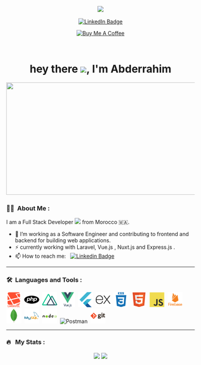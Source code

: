 
<p align="center"><img src="https://media.giphy.com/media/M9gbBd9nbDrOTu1Mqx/giphy.gif" width="100"/></p>
<p align="center">
<a href="https://www.linkedin.com/in/abderrahim-jalloul-901821176"><img src="https://img.shields.io/badge/LinkedIn-blue?style=for-the-badge&logo=linkedin&logoColor=white" alt="LinkedIn Badge"></a>
</p>
<p align="center">
<a href="https://www.buymeacoffee.com/zed0" target="_blank"><img src="https://cdn.buymeacoffee.com/buttons/default-orange.png" alt="Buy Me A Coffee" height="41" width="174"></a>
</p>
<p align="center"><img src="https://komarev.com/ghpvc/?username=kakbar&style=flat-square&color=blue" alt=""></p>

<h1 align="center">hey there <img src="https://media.giphy.com/media/hvRJCLFzcasrR4ia7z/giphy.gif" width="40">, I'm Abderrahim</h1>

<p align="center"><img src="https://media.giphy.com/media/dWesBcTLavkZuG35MI/giphy.gif" width="600" height="300"  /></p>

### :woman_technologist: &nbsp;About Me :

I am a Full Stack Developer <img src="https://media.giphy.com/media/WUlplcMpOCEmTGBtBW/giphy.gif" width="30"> from Morocco 🇲🇦.

- 🔭 I’m working as a Software Engineer and contributing to frontend and backend for building web applications.
- ⚡ currently working with Laravel, Vue.js , Nuxt.js and Express.js .
- 📫 How to reach me: &nbsp; [![Linkedin Badge](https://img.shields.io/badge/-Jalloul-blue?style=flat&logo=Linkedin&logoColor=white)](https://www.linkedin.com/in/abderrahim-jalloul-901821176)

---

### 🛠 &nbsp;Languages and Tools :

<p>
<img src="https://github.com/devicons/devicon/raw/master/icons/laravel/laravel-plain-wordmark.svg" title="Laravel" alt="Laravel" width="40" height="40"/>&nbsp;
<img src="https://github.com/devicons/devicon/blob/master/icons/php/php-plain.svg" title="Php" alt="Php" width="40" height="40"/>&nbsp;
<img src="https://github.com/devicons/devicon/raw/master/icons/nuxtjs/nuxtjs-original.svg" title="Nuxtjs" alt="Nuxtjs" width="40" height="40"/>&nbsp;
<img src="https://github.com/devicons/devicon/raw/master/icons/vuejs/vuejs-original-wordmark.svg" title="Vuejs" alt="Vuejs" width="40" height="40"/>&nbsp;
<img src="https://github.com/devicons/devicon/blob/master/icons/flutter/flutter-original.svg" title="Flutter" alt="Flutter" width="40" height="40"/>&nbsp;
<img src="https://github.com/devicons/devicon/raw/master/icons/express/express-original.svg" title="Expressjs" alt="Expressjs " width="40" height="40"/>&nbsp;
<img src="https://github.com/devicons/devicon/blob/master/icons/css3/css3-plain-wordmark.svg"  title="CSS3" alt="CSS" width="40" height="40"/>&nbsp;
<img src="https://github.com/devicons/devicon/blob/master/icons/html5/html5-original.svg" title="HTML5" alt="HTML" width="40" height="40"/>&nbsp;
<img src="https://github.com/devicons/devicon/blob/master/icons/javascript/javascript-original.svg" title="JavaScript" alt="JavaScript" width="40" height="40"/>&nbsp;
<img src="https://github.com/devicons/devicon/blob/master/icons/firebase/firebase-plain-wordmark.svg" title="Firebase" alt="Firebase" width="40" height="40"/>&nbsp;
<img src="https://github.com/devicons/devicon/raw/master/icons/mongodb/mongodb-original.svg" title="Mongodb"  alt="Mongodb" width="40" height="40"/>&nbsp;
<img src="https://github.com/devicons/devicon/blob/master/icons/mysql/mysql-original-wordmark.svg" title="MySQL"  alt="MySQL" width="40" height="40"/>&nbsp;
<img src="https://github.com/devicons/devicon/blob/master/icons/nodejs/nodejs-original-wordmark.svg" title="NodeJS" alt="NodeJS" width="40" height="40"/>&nbsp;
<img src="https://www.vectorlogo.zone/logos/getpostman/getpostman-icon.svg" title="Postman"  alt="Postman" width="40" height="40"/>&nbsp;
<img src="https://github.com/devicons/devicon/blob/master/icons/git/git-original-wordmark.svg" title="Git" **alt="Git" width="40" height="40"/>&nbsp;
</p>

---

### 🔥 &nbsp; My Stats :
<p align="center">
<img height="180em" src="https://github-readme-stats.vercel.app/api/top-langs/?username=jalloulabdo&layout=compact" align = "center"/>
<img height="180em" src="https://github-readme-stats.vercel.app/api?username=jalloulabdo&show_icons=true&theme=default" align = "center"/>
</p>

<!---

jalloulabdo/jalloulabdo is a ✨ special ✨ repository because its `README.md` (this file) appears on your GitHub profile.
You can click the Preview link to take a look at your changes.
--->

